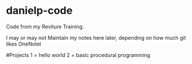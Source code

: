 # danielp-code
Code from my Reviture Training.

I may or may not Maintain my notes here later, depending on how much git likes OneNotel


#Projects
1 = hello world
2 = basic procedural programming
